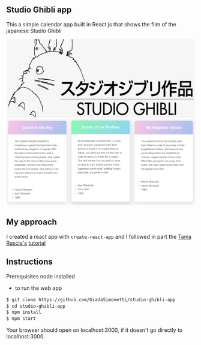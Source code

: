 ## Studio Ghibli app

This a simple calendar app built in React.js that shows the film of the japanese Studio Ghibli


![Studio-Ghibli](./public/1.png?raw=true)
![Studio-Ghibli](./public/2.png?raw=true)

## My approach

I created a react app with ```create-react-app``` and I followed in part the
[Tania Rascia's](https://github.com/taniarascia) [tutorial](https://www.taniarascia.com/how-to-connect-to-an-api-with-javascript/)


## Instructions

Prerequisites
node installed

- to run the web app

```sh
$ git clone https://github.com/GiadaSimonetti/studio-ghibli-app
$ cd studio-ghibli-app
$ npm install
$ npm start
```
Your browser should open on localhost:3000, if it doesn't go directly to localhost:3000.
